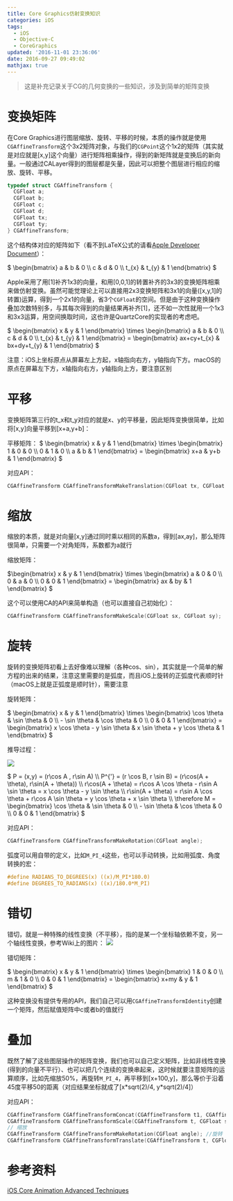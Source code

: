 ```yaml
---
title: Core Graphics仿射变换知识
categories: iOS
tags:
  - iOS
  - Objective-C
  - CoreGraphics
updated: '2016-11-01 23:36:06'
date: 2016-09-27 09:49:02
mathjax: true
---
```


> 这是补充记录关于CG的几何变换的一些知识，涉及到简单的矩阵变换

# 变换矩阵

在Core Graphics进行图层缩放、旋转、平移的时候，本质的操作就是使用`CGAffineTransform`这个3x2矩阵对象，与我们的`CGPoint`这个1x2的矩阵（其实就是对应就是[x,y]这个向量）进行矩阵相乘操作，得到的新矩阵就是变换后的新向量。一般通过CALayer得到的图层都是矢量，因此可以把整个图层进行相应的缩放、旋转、平移。

```objectivec
typedef struct CGAffineTransform { 
  CGFloat a; 
  CGFloat b; 
  CGFloat c; 
  CGFloat d; 
  CGFloat tx; 
  CGFloat ty; 
} CGAffineTransform;
```

这个结构体对应的矩阵如下（看不到LaTeX公式的请看[Apple Developer Document](https://developer.apple.com/reference/coregraphics/1455865-cgaffinetransformmake)）：

$ \begin{bmatrix} a & b & 0 \\\ c & d & 0 \\\ t\_{x} & t\_{y} & 1 \end{bmatrix} $

Apple采用了用[1]补齐1x3的向量，和用[0,0,1]的转置补齐的3x3的变换矩阵相乘来做仿射变换。虽然可能觉理论上可以直接用2x3变换矩阵和3x1的向量([x,y,1]的转置)运算，得到一个2x1的向量，省3个`CGFloat`的空间。但是由于这种变换操作叠加次数特别多，与其每次得到的向量结果再补齐[1]，还不如一次性就用一个1x3和3x3运算，用空间换取时间，这也许是QuartzCore的实现者的考虑吧。

$ \begin{bmatrix} x & y & 1 \end{bmatrix} \times \begin{bmatrix} a & b & 0 \\\ c & d & 0 \\\ t\_{x} & t\_{y} & 1 \end{bmatrix} = \begin{bmatrix} ax+cy+t\_{x} & bx+dy+t\_{y} & 1 \end{bmatrix} $


注意：iOS上坐标原点从屏幕左上方起，x轴指向右方，y轴指向下方。macOS的原点在屏幕左下方，x轴指向右方，y轴指向上方，要注意区别

# 平移

变换矩阵第三行的t\_x和t\_y对应的就是x、y的平移量，因此矩阵变换很简单，比如将[x,y]向量平移到[x+a,y+b]：

平移矩阵：
$ \begin{bmatrix} x & y & 1 \end{bmatrix} \times \begin{bmatrix} 1 & 0 & 0 \\\ 0 & 1 & 0 \\\ a & b & 1 \end{bmatrix} = \begin{bmatrix} x+a & y+b & 1 \end{bmatrix} $

对应API：

```objectivec
CGAffineTransform CGAffineTransformMakeTranslation(CGFloat tx, CGFloat ty);
```

# 缩放
缩放的本质，就是对向量[x,y]通过同时乘以相同的系数a，得到[ax,ay]，那么矩阵很简单，只需要一个对角矩阵，系数都为a就行

缩放矩阵：

$\begin{bmatrix} x & y & 1 \end{bmatrix} \times \begin{bmatrix} a & 0 & 0 \\\ 0 & a & 0 \\\ 0 & 0 & 1 \end{bmatrix} = \begin{bmatrix} ax & by & 1 \end{bmatrix} $

这个可以使用CA的API来简单构造（也可以直接自己初始化）：

```objectivec
CGAffineTransform CGAffineTransformMakeScale(CGFloat sx, CGFloat sy);
```

# 旋转
旋转的变换矩阵初看上去好像难以理解（各种cos、sin），其实就是一个简单的解方程的出来的结果，注意这里需要的是弧度，而且iOS上旋转的正弧度代表顺时针（macOS上就是正弧度是顺时针），需要注意

旋转矩阵：

$ \begin{bmatrix} x & y & 1 \end{bmatrix} \times \begin{bmatrix} \cos \theta & \sin \theta & 0 \\\ - \sin \theta & \cos \theta & 0 \\\ 0 & 0 & 1 \end{bmatrix} = \begin{bmatrix} x \cos \theta - y \sin \theta & x \sin \theta + y \cos \theta & 1 \end{bmatrix} $

推导过程：

![](http://dreampiggy-image.test.upcdn.net/image/4/ef/04946d0b15517c28f52f8aaf7a850.png)

$ P = (x,y) = (r\cos A , r\sin A) \\\ P^{'} = (r \cos B, r \sin B) = (r\cos(A + \theta), r\sin(A + \theta)) \\\ r\cos(A + \theta) = r\cos A \cos \theta - r\sin A \sin \theta = x \cos \theta - y \sin \theta \\\ r\sin(A + \theta) = r\sin A \cos \theta + r\cos A \sin \theta = y \cos \theta + x \sin \theta \\\ \therefore M = \begin{bmatrix} \cos \theta & \sin \theta & 0 \\\ - \sin \theta & \cos \theta & 0 \\\ 0 & 0 & 1 \end{bmatrix} $

对应API：

```objectivec
CGAffineTransform CGAffineTransformMakeRotation(CGFloat angle);
```

弧度可以用自带的定义，比如`M_PI_4`这些，也可以手动转换，比如用弧度、角度转换的宏：

```objectivec
#define RADIANS_TO_DEGREES(x) ((x)/M_PI*180.0) 
#define DEGREES_TO_RADIANS(x) ((x)/180.0*M_PI)
```

# 错切

错切，就是一种特殊的线性变换（不平移），指的是某一个坐标轴依赖不变，另一个轴线性变换，参考Wiki上的图片：
![](https://upload.wikimedia.org/wikipedia/commons/0/08/Eigen.jpg)

错切矩阵：

$ \begin{bmatrix} x & y & 1 \end{bmatrix} \times \begin{bmatrix} 1 & 0 & 0 \\\ m & 1 & 0 \\\ 0 & 0 & 1 \end{bmatrix} = \begin{bmatrix} x+my & y & 1 \end{bmatrix} $

这种变换没有提供专用的API，我们自己可以用`CGAffineTransformIdentity`创建一个矩阵，然后赋值矩阵中c或者b的值就行

# 叠加
既然了解了这些图层操作的矩阵变换，我们也可以自己定义矩阵，比如非线性变换(得到的向量不平行）、也可以把几个连续的变换串起来，这时候就要注意矩阵的运算顺序，比如先缩放50%，再旋转`M_PI_4`，再平移到[x+100,y]，那么等价于沿着45度平移50的距离（对应结果坐标就成了[x\*sqrt(2)/4, y\*sqrt(2)/4]）

对应API：

```objectivec
CGAffineTransform CGAffineTransformConcat(CGAffineTransform t1, CGAffineTransform t2); // 最通用
CGAffineTransform CGAffineTransformScale(CGAffineTransform t, CGFloat sx, CGFloat sy);
// 缩放
CGAffineTransform CGAffineTransformMakeRotation(CGFloat angle); //旋转
CGAffineTransform CGAffineTransformTranslate(CGAffineTransform t, CGFloat tx, CGFloat ty); // 平移
```

# 参考资料
[iOS Core Animation Advanced Techniques](https://github.com/AttackOnDobby/iOS-Core-Animation-Advanced-Techniques/blob/master/5-%E5%8F%98%E6%8D%A2/%E5%8F%98%E6%8D%A2.md)